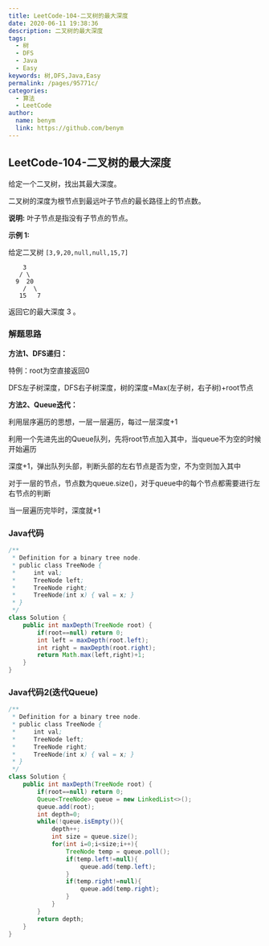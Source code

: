 ```yaml
---
title: LeetCode-104-二叉树的最大深度
date: 2020-06-11 19:38:36
description: 二叉树的最大深度
tags: 
  - 树
  - DFS
  - Java
  - Easy
keywords: 树,DFS,Java,Easy
permalink: /pages/95771c/
categories: 
  - 算法
  - LeetCode
author: 
  name: benym
  link: https://github.com/benym
---
```


## LeetCode-104-二叉树的最大深度

给定一个二叉树，找出其最大深度。

二叉树的深度为根节点到最远叶子节点的最长路径上的节点数。

**说明:** 叶子节点是指没有子节点的节点。

<!--more-->

**示例 1:**

给定二叉树 `[3,9,20,null,null,15,7]`

```
    3
   / \
  9  20
    /  \
   15   7
```

返回它的最大深度 3 。

### 解题思路

**方法1、DFS递归：**

特例：root为空直接返回0

DFS左子树深度，DFS右子树深度，树的深度=Max(左子树，右子树)+root节点

**方法2、Queue迭代：**

利用层序遍历的思想，一层一层遍历，每过一层深度+1

利用一个先进先出的Queue队列，先将root节点加入其中，当queue不为空的时候开始遍历

深度+1，弹出队列头部，判断头部的左右节点是否为空，不为空则加入其中

对于一层的节点，节点数为queue.size()，对于queue中的每个节点都需要进行左右节点的判断

当一层遍历完毕时，深度就+1

### Java代码

```java
/**
 * Definition for a binary tree node.
 * public class TreeNode {
 *     int val;
 *     TreeNode left;
 *     TreeNode right;
 *     TreeNode(int x) { val = x; }
 * }
 */
class Solution {
    public int maxDepth(TreeNode root) {
        if(root==null) return 0;
        int left = maxDepth(root.left);
        int right = maxDepth(root.right);
        return Math.max(left,right)+1;
    }
}
```

### Java代码2(迭代Queue)

```java
/**
 * Definition for a binary tree node.
 * public class TreeNode {
 *     int val;
 *     TreeNode left;
 *     TreeNode right;
 *     TreeNode(int x) { val = x; }
 * }
 */
class Solution {
    public int maxDepth(TreeNode root) {
        if(root==null) return 0;
        Queue<TreeNode> queue = new LinkedList<>();
        queue.add(root);
        int depth=0;
        while(!queue.isEmpty()){
            depth++;
            int size = queue.size();
            for(int i=0;i<size;i++){
                TreeNode temp = queue.poll();
                if(temp.left!=null){
                    queue.add(temp.left);
                }
                if(temp.right!=null){
                    queue.add(temp.right);
                }
            }
        }
        return depth;
    }
}
```

